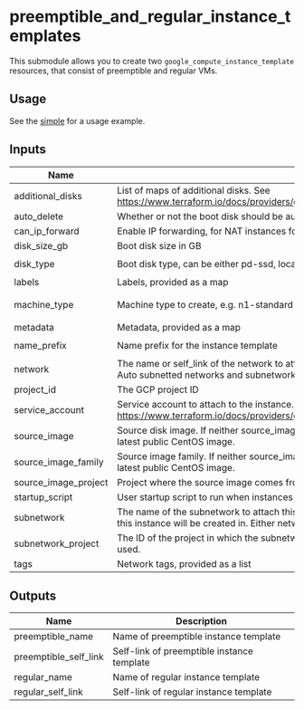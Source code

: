 # preemptible_and_regular_instance_templates

This submodule allows you to create two `google_compute_instance_template`
resources, that consist of preemptible and regular VMs.

## Usage

See the [simple](../../examples/preemptible_and_regular_instance_templates/simple) for a usage example.

<!-- BEGINNING OF PRE-COMMIT-TERRAFORM DOCS HOOK -->
## Inputs

| Name | Description | Type | Default | Required |
|------|-------------|:----:|:-----:|:-----:|
| additional\_disks | List of maps of additional disks. See https://www.terraform.io/docs/providers/google/r/compute_instance_template.html#disk_name | object | `<list>` | no |
| auto\_delete | Whether or not the boot disk should be auto-deleted | string | `"true"` | no |
| can\_ip\_forward | Enable IP forwarding, for NAT instances for example | string | `"false"` | no |
| disk\_size\_gb | Boot disk size in GB | string | `"100"` | no |
| disk\_type | Boot disk type, can be either pd-ssd, local-ssd, or pd-standard | string | `"pd-standard"` | no |
| labels | Labels, provided as a map | map(string) | `<map>` | no |
| machine\_type | Machine type to create, e.g. n1-standard-1 | string | `"n1-standard-1"` | no |
| metadata | Metadata, provided as a map | map(string) | `<map>` | no |
| name\_prefix | Name prefix for the instance template | string | `"default-it"` | no |
| network | The name or self_link of the network to attach this interface to. Use network attribute for Legacy or Auto subnetted networks and subnetwork for custom subnetted networks. | string | `""` | no |
| project\_id | The GCP project ID | string | `"null"` | no |
| service\_account | Service account to attach to the instance. See https://www.terraform.io/docs/providers/google/r/compute_instance_template.html#service_account. | object | n/a | yes |
| source\_image | Source disk image. If neither source_image nor source_image_family is specified, defaults to the latest public CentOS image. | string | `""` | no |
| source\_image\_family | Source image family. If neither source_image nor source_image_family is specified, defaults to the latest public CentOS image. | string | `""` | no |
| source\_image\_project | Project where the source image comes from | string | `""` | no |
| startup\_script | User startup script to run when instances spin up | string | `""` | no |
| subnetwork | The name of the subnetwork to attach this interface to. The subnetwork must exist in the same region this instance will be created in. Either network or subnetwork must be provided. | string | `""` | no |
| subnetwork\_project | The ID of the project in which the subnetwork belongs. If it is not provided, the provider project is used. | string | `""` | no |
| tags | Network tags, provided as a list | list(string) | `<list>` | no |

## Outputs

| Name | Description |
|------|-------------|
| preemptible\_name | Name of preemptible instance template |
| preemptible\_self\_link | Self-link of preemptible instance template |
| regular\_name | Name of regular instance template |
| regular\_self\_link | Self-link of regular instance template |

<!-- END OF PRE-COMMIT-TERRAFORM DOCS HOOK -->
